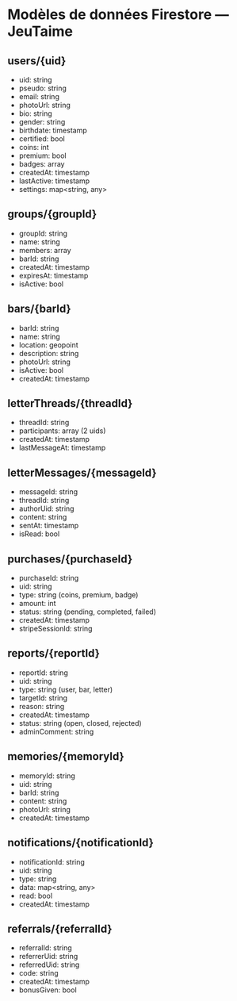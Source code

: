 # Modèles de données Firestore — JeuTaime

## users/{uid}
- uid: string
- pseudo: string
- email: string
- photoUrl: string
- bio: string
- gender: string
- birthdate: timestamp
- certified: bool
- coins: int
- premium: bool
- badges: array<string>
- createdAt: timestamp
- lastActive: timestamp
- settings: map<string, any>

## groups/{groupId}
- groupId: string
- name: string
- members: array<string>
- barId: string
- createdAt: timestamp
- expiresAt: timestamp
- isActive: bool

## bars/{barId}
- barId: string
- name: string
- location: geopoint
- description: string
- photoUrl: string
- isActive: bool
- createdAt: timestamp

## letterThreads/{threadId}
- threadId: string
- participants: array<string> (2 uids)
- createdAt: timestamp
- lastMessageAt: timestamp

## letterMessages/{messageId}
- messageId: string
- threadId: string
- authorUid: string
- content: string
- sentAt: timestamp
- isRead: bool

## purchases/{purchaseId}
- purchaseId: string
- uid: string
- type: string (coins, premium, badge)
- amount: int
- status: string (pending, completed, failed)
- createdAt: timestamp
- stripeSessionId: string

## reports/{reportId}
- reportId: string
- uid: string
- type: string (user, bar, letter)
- targetId: string
- reason: string
- createdAt: timestamp
- status: string (open, closed, rejected)
- adminComment: string

## memories/{memoryId}
- memoryId: string
- uid: string
- barId: string
- content: string
- photoUrl: string
- createdAt: timestamp

## notifications/{notificationId}
- notificationId: string
- uid: string
- type: string
- data: map<string, any>
- read: bool
- createdAt: timestamp

## referrals/{referralId}
- referralId: string
- referrerUid: string
- referredUid: string
- code: string
- createdAt: timestamp
- bonusGiven: bool
